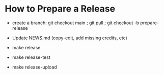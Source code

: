 How to Prepare a Release
========================

* create a branch: git checkout main ; git pull ; git checkout -b prepare-release

* Update NEWS.md (copy-edit, add missing credits, etc)

* make release

* make release-test

* make release-upload
